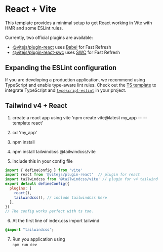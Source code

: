 # React + Vite

This template provides a minimal setup to get React working in Vite with HMR and some ESLint rules.

Currently, two official plugins are available:

- [@vitejs/plugin-react](https://github.com/vitejs/vite-plugin-react/blob/main/packages/plugin-react/README.md) uses [Babel](https://babeljs.io/) for Fast Refresh
- [@vitejs/plugin-react-swc](https://github.com/vitejs/vite-plugin-react-swc) uses [SWC](https://swc.rs/) for Fast Refresh

## Expanding the ESLint configuration

If you are developing a production application, we recommend using TypeScript and enable type-aware lint rules. Check out the [TS template](https://github.com/vitejs/vite/tree/main/packages/create-vite/template-react-ts) to integrate TypeScript and [`typescript-eslint`](https://typescript-eslint.io) in your project.

## Tailwind v4 + React
1. create a react app using vite
'npm create vite@latest my_app -- --template react'

2. cd 'my_app'
3. npm install
4. npm install tailwindcss @tailwindcss/vite
5. include this in your config file

``` javascript 
import { defineConfig } from 'vite'
import react from '@vitejs/plugin-react'  // plugin for react
import tailwindcss from '@tailwindcss/vite' // plugin for v4 tailwind
export default defineConfig({
  plugins: [
    react(),
    tailwindcss(), // include tailwindcss here
  ],
})
// The config works perfect with ts too.

```

6. At the first line of index.css import tailwind
``` css
@import "tailwindcss";

```

7. Run you application using<br>
 `npm run dev`